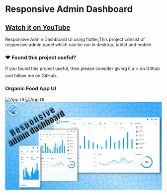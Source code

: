 # Responsive Admin Dashboard

## [Watch it on YouTube](https://youtu.be/TkABIZWdaHw)


Responsive Admin Dashboard UI using flutter,This project consist of responsive admin panel which can be run in desktop, tablet and mobile.

### :heart: Found this project useful?

If you found this project useful, then please consider giving it a :star: on Github and follow me on GitHub.

### Organic Food App UI

![App UI](/adminpromo.gif)
![App UI](/scrvideo.gif)
![App UI](/thumb.png)